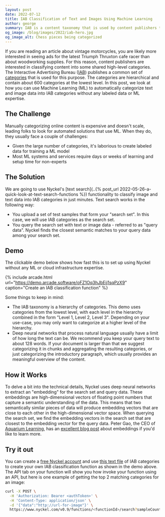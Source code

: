 ```yaml
---
layout: post
date: 2022-07-12
title: IAB Classification of Text and Images Using Machine Learning
author: george
summary: IAB is a content taxonomy that is used by content publishers to organize their content in a consistent way. In this post we show you how to classify text and image content into IAB categories without any labeled data.
og_image: /blog/images/2022/iab-hero.jpg
og_image_alt: Chess pieces being categorized
---
```


If you are reading an article about vintage motorcycles, you are likely more interested in seeing ads for the latest
Triumph Thruxton cafe racer than about woodworking supplies. For this reason, content publishers are
interested in classifying content into some shared high-level categories. The Interactive Advertising Bureau
([IAB](https://www.iab.com/)) publishes a common set of [categories](https://www.iab.com/guidelines/content-taxonomy/) that is
used for this purpose. The categories are hierarchical and contain about 600 categories at the lowest level.
In this post, we look at how you can use Machine Learning (ML) to automatically categorize text and image data into IAB
categories without any labeled data or ML expertise.

## The Challenge

Manually categorizing online content is expensive and doesn't scale, leading folks to look for automated solutions that
use ML. When they do, they usually face a couple of challenges:

* Given the large number of categories, it's laborious to create labeled data for training a ML model
* Most ML systems and services require days or weeks of learning and setup time for non-experts

## The Solution

We are going to use Nyckel's [text search](..{% post_url 2022-05-26-a-quick-look-at-text-search-functions %}) functionality to classify image and text data into IAB categories in just minutes. Text search works in the following way:

* You upload a set of test samples that form your "search set". In this case, we will use IAB categories as the search
set.
* You query the search set with text or image data - referred to as "query data". Nyckel finds the closest semantic
matches to your query data among your search set.

## Demo

The clickable demo below shows how fast this is to set up using Nyckel without any ML or cloud infrastructure expertise.

{% include arcade.html url="https://demo.arcade.software/oFZ1Oq3hJbEjj1sqPzX9" caption="Create an IAB classification function" %}

Some things to keep in mind:

* The IAB taxonomy is a hierarchy of categories. This demo uses categories from the lowest level, with each level in the hierarchy combined in the form "Level 1, Level 2, Level 3". Depending on your use-case, you may only want to categorize at a higher
level of the hierarchy.
* Deep neural networks that process natural language usually have a limit of how long the text can be. We recommend you
keep your query text to about 128 words. If your document is larger than that we suggest categorizing it in chunks
and aggregating the resulting categories, or just categorizing the introductory paragraph, which usually provides an
meaningful overview of the content.

## How it Works

To delve a bit into the technical details, Nyckel uses deep neural networks to extract an "embedding" for
the search set and query data. These embeddings are high-dimensional vectors of floating point numbers that capture a
semantic understanding of the data. This means that two semantically similar pieces of data will produce embedding
vectors that are close to each other in the high-dimensional vector space. When querying the search set, we find the
embedding vectors in the search set that are closest to the embedding vector for the query data. Peter Gao, the CEO of
[Aquarium Learning](https://www.aquariumlearning.com/), has an [excellent blog post](https://medium.com/aquarium-learning/the-unreasonable-effectiveness-of-neural-network-embeddings-93891acad097) about embeddings if you'd like to learn more.

## Try it out

You can create a [free Nyckel account](https://www.nyckel.com/console) and use [this text file](../data/IABTaxonomy.tsv) of IAB
categories to create your own IAB classification function as shown in the demo above. The API tab on your function
will show you how invoke your function using an API, but here is one example of getting the top 2 matching categories
for an image:

```bash
curl -X POST \
  -H 'Authorization: Bearer <authToken>' \
  -H 'Content-Type: application/json' \
  -d '{"data":"http://url-for-image"}' \
  https://www.nyckel.com/v0.9/functions/<functionId>/search?sampleCount=2&includeData=true
```
